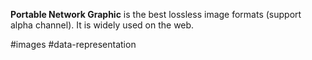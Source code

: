 **Portable Network Graphic** is the best lossless image formats (support alpha channel). It is widely used on the web.

#images #data-representation 